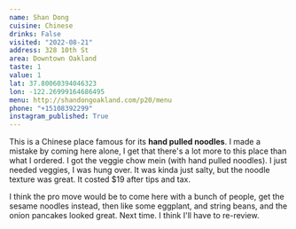 ```yaml
---
name: Shan Dong
cuisine: Chinese
drinks: False
visited: "2022-08-21"
address: 328 10th St
area: Downtown Oakland
taste: 1
value: 1
lat: 37.80060394046323
lon: -122.26999164686495
menu: http://shandongoakland.com/p20/menu
phone: "+15108392299"
instagram_published: True
---
```


This is a Chinese place famous for its **hand pulled noodles**. I made a mistake by coming here alone, I get that there's a lot more to this place than what I ordered. I got the veggie chow mein (with hand pulled noodles). I just needed veggies, I was hung over. It was kinda just salty, but the noodle texture was great. It costed $19 after tips and tax.

I think the pro move would be to come here with a bunch of people, get the sesame noodles instead, then like some eggplant, and string beans, and the onion pancakes looked great. Next time. I think I'll have to re-review.
